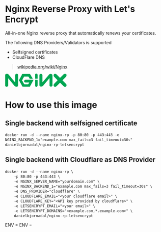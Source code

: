 # Nginx Reverse Proxy with Let's Encrypt

All-in-one Nginx reverse proxy that automatically renews your certificates.
 
The following DNS Providers/Validators is supported
* Selfsigned certificates
* CloudFlare DNS 

> [wikipedia.org/wiki/Nginx](https://en.wikipedia.org/wiki/Nginx)

![logo](https://raw.githubusercontent.com/docker-library/docs/01c12653951b2fe592c1f93a13b4e289ada0e3a1/nginx/logo.png)

# How to use this image

## Single backend with selfsigned certificate

```console
docker run -d --name nginx-rp -p 80:80 -p 443:443 -e NGINX_BACKEND_1="example.com max_fails=3 fail_timeout=30s" danielbjornadal/nginx-rp-letsencrypt
```

## Single backend with Cloudflare as DNS Provider

```console
docker run -d --name nginx-rp \
    -p 80:80 -p 443:443 \
    -e NGINX_SERVER_NAME="yourdomain.com" \
    -e NGINX_BACKEND_1="example.com max_fails=3 fail_timeout=30s" \
    -e DNS_PROVIDER="cloudflare" \
    -e CLOUDFLARE_EMAIL="<your cloudflare email>" \
    -e CLOUDFLARE_KEY="<API key provided by cloudflare>" \
    -e LETSENCRYPT_EMAIL="<your email>" \
    -e LETSENCRYPT_DOMAINS="<example.com,*.example.com>" \
    danielbjornadal/nginx-rp-letsencrypt
```


ENV =
ENV =